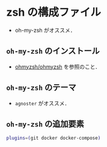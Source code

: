 # zsh の構成ファイル
- oh-my-zsh がオススメ．

## `oh-my-zsh` のインストール
- [ohmyzsh/ohmyzsh](https://github.com/ohmyzsh/ohmyzsh) を参照のこと．

## `oh-my-zsh` のテーマ
- `agnoster` がオススメ．

## `oh-my-zsh` の追加要素
```bash
plugins=(git docker docker-compose)
```
